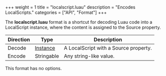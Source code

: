 +++
weight = 1
title = "localscript.luau"
description = "Encodes LocalScripts."
categories = ["API", "Format"]
+++

The **localscript.luau** format is a shortcut for decoding Luau code into
a LocalScript instance, where the content is assigned to the Source
property.

| Direction | Type | Description |
| --- | --- | --- |
| Decode | [Instance](/api/types/Instance) | A LocalScript with a Source property. |
| Encode | Stringable | Any string-like value. |

This format has no options.